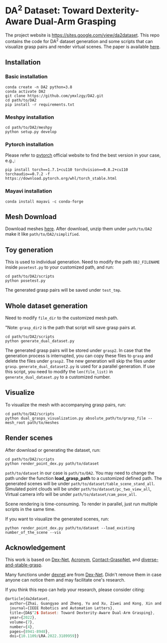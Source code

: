 # DA<sup>2</sup> Dataset: Toward Dexterity-Aware Dual-Arm Grasping

The project website is https://sites.google.com/view/da2dataset. This repo contains the code for DA<sup>2</sup> dataset generation and some scripts that can visualize grasp pairs and render virtual scenes. The paper is available [here](https://arxiv.org/pdf/2208.00408.pdf).

## Installation
### Basic installation
```
conda create -n DA2 python=3.8
conda activate DA2
git clone https://github.com/ymxlzgy/DA2.git
cd path/to/DA2
pip install -r requirements.txt
```
### Meshpy installation
```
cd path/to/DA2/meshpy
python setup.py develop
```
### Pytorch installation
Please refer to [pytorch](https://pytorch.org/) official website to find the best version in your case, e.g.,:
```
pip install torch==1.7.1+cu110 torchvision==0.8.2+cu110 torchaudio==0.7.2 -f https://download.pytorch.org/whl/torch_stable.html
```
### Mayavi installation
```
conda install mayavi -c conda-forge
```

## Mesh Download
Download meshes [here](https://drive.google.com/file/d/1sc9gTAmkb2VDfn4XJqgpObZW1ZXYckRw/view). After download, unzip them under `path/to/DA2` make it like `path/to/DA2/simplified`.

## Toy generation
This is used to individual generation. Need to modify the path  ``OBJ_FILENAME`` inside ``posetest.py`` to your customized path, and run:
```
cd path/to/DA2/scripts
python posetest.py
```
The generated grasp pairs will be saved under `test_tmp`.
## Whole dataset generation
Need to modify `file_dir` to the customized mesh path.

"Note: `grasp_dir2` is the path that script will save grasp pairs at. 
```
cd path/to/DA2/scripts
python generate_dual_dataset.py
```
The generated grasp pairs will be stored under `grasp2`. 
In case that the generation process is interrupted, you can copy these files to `grasp` and delete the files under `grasp2`. The new generation will skip the files under `grasp`.
`generate_dual_dataset2.py` is used for a parallel generation. If use this script, you need to modify the `len(file_list)` in `generate_dual_dataset.py` to a customized number.
## Visualize
To visualize the mesh with accompanying grasp pairs, run:
```
cd path/to/DA2/scripts
python dual_grasps_visualization.py absolute_path/to/grasp_file --mesh_root path/to/meshes
```


## Render scenes
After download or generating the dataset, run:
```
cd path/to/DA2/scripts
python render_point_dex.py path/to/dataset
```
`path/to/dataset` in our case is `path/to/DA2`. You may need to change the path under the function **load_grasp_path** to a customized defined path.
The generated scenes will be under ``path/to/dataset/table_scene_stand_all``. Simulated point clouds will be under ``path/to/dataset/pc_two_view_all``, Virtual camera info will be under ``path/to/dataset/cam_pose_all``. 


Scene rendering is time-consuming. To render in parallel, just run multiple scripts in the same time.

If you want to visualize the generated scenes, run:
```
python render_point_dex.py path/to/dataset --load_existing number_of_the_scene --vis
```
## Acknowledgement
This work is based on [Dex-Net](https://github.com/BerkeleyAutomation/dex-net), [Acronym](https://github.com/NVlabs/acronym), [Contact-GraspNet](https://github.com/NVlabs/contact_graspnet), and [diverse-and-stable-grasp](https://github.com/tengyu-liu/diverse-and-stable-grasp).

Many functions under [dexnet](https://github.com/ymxlzgy/DA2/tree/main/dexnet) are from [Dex-Net](https://github.com/BerkeleyAutomation/dex-net). Didn't remove them in case anyone can notice them and may facilitate one's research.

If you think this repo can help your research, please consider citing:
```javascript
@article{da2dataset,
  author={Zhai, Guangyao and Zheng, Yu and Xu, Ziwei and Kong, Xin and Liu, Yong and Busam, Benjamin and Ren, Yi and Navab, Nassir and Zhang, Zhengyou},
  journal={IEEE Robotics and Automation Letters},
  title={DA$^2$ Dataset: Toward Dexterity-Aware Dual-Arm Grasping},
  year={2022},
  volume={7},
  number={4},
  pages={8941-8948},
  doi={10.1109/LRA.2022.3189959}}
```